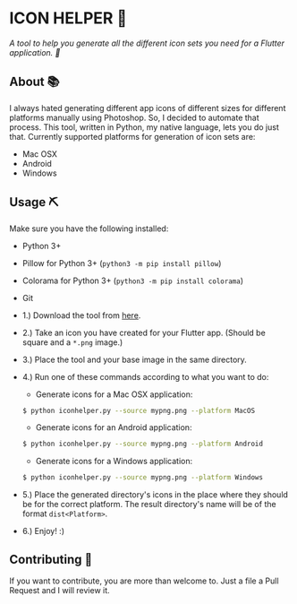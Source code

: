 # ICON HELPER :hammer:

*A tool to help you generate all the different icon sets you need for a Flutter application. :hammer:*

## About :books:

I always hated generating different app icons of different sizes for different platforms manually using Photoshop. So, I decided to automate that process.
This tool, written in Python, my native language, lets you do just that. Currently supported platforms for generation of icon sets are:

- Mac OSX
- Android
- Windows

## Usage :pick:

Make sure you have the following installed:

- Python 3+
- Pillow for Python 3+ (`python3 -m pip install pillow`)
- Colorama for Python 3+ (`python3 -m pip install colorama`)
- Git

- 1.) Download the tool from [here](https://raw.githubusercontent.com/iamtheblackunicorn/IconHelper/main/src/iconhelper.py).
- 2.) Take an icon you have created for your Flutter app. (Should be square and a `*.png` image.)
- 3.) Place the tool and your base image in the same directory.
- 4.) Run one of these commands according to what you want to do:
  - Generate icons for a Mac OSX application:
  ```bash
  $ python iconhelper.py --source mypng.png --platform MacOS
  ```
  - Generate icons for an Android application:
  ```bash
  $ python iconhelper.py --source mypng.png --platform Android
  ```
  - Generate icons for a Windows application:
  ```bash
  $ python iconhelper.py --source mypng.png --platform Windows
  ```
- 5.) Place the generated directory's icons in the place where they should be for the correct platform. The result directory's name will be of the format `dist<Platform>`.
- 6.) Enjoy! :)

## Contributing :book:

If you want to contribute, you are more than welcome to. Just a file a Pull Request and I will review it.
